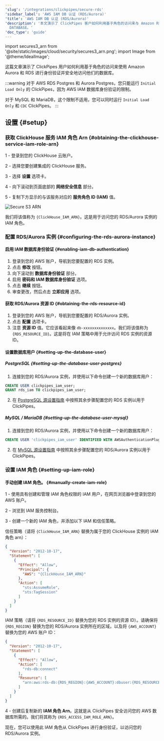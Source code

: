 ```yaml
---
'slug': '/integrations/clickpipes/secure-rds'
'sidebar_label': 'AWS IAM DB 认证 (RDS/Aurora)'
'title': 'AWS IAM DB 认证 (RDS/Aurora)'
'description': '本文演示了 ClickPipes 客户如何利用基于角色的访问来与 Amazon RDS/Aurora 进行身份验证，并安全访问他们的
  DATABASE。'
'doc_type': 'guide'
---
```


import secures3_arn from '@site/static/images/cloud/security/secures3_arn.png';
import Image from '@theme/IdealImage';

这篇文章演示了 ClickPipes 用户如何利用基于角色的访问来使用 Amazon Aurora 和 RDS 进行身份验证并安全地访问他们的数据库。

:::warning
对于 AWS RDS Postgres 和 Aurora Postgres，您只能运行 `Initial Load Only` 的 ClickPipes，因为 AWS IAM 数据库身份验证的限制。

对于 MySQL 和 MariaDB，这个限制不适用，您可以同时运行 `Initial Load Only` 和 `CDC` ClickPipes。
:::

## 设置 {#setup}

### 获取 ClickHouse 服务 IAM 角色 Arn {#obtaining-the-clickhouse-service-iam-role-arn}

1 - 登录到您的 ClickHouse 云账户。

2 - 选择您要创建集成的 ClickHouse 服务。

3 - 选择 **设置** 选项卡。

4 - 向下滚动到页面底部的 **网络安全信息** 部分。

5 - 复制下方显示的与该服务对应的 **服务角色 ID (IAM)** 值。

<Image img={secures3_arn} alt="Secure S3 ARN" size="lg" border/>

我们将该值称为 `{ClickHouse_IAM_ARN}`。这是用于访问您的 RDS/Aurora 实例的 IAM 角色。

### 配置 RDS/Aurora 实例 {#configuring-the-rds-aurora-instance}

#### 启用 IAM 数据库身份验证 {#enabling-iam-db-authentication}
1. 登录到您的 AWS 账户，导航到您要配置的 RDS 实例。
2. 点击 **修改** 按钮。
3. 向下滚动到 **数据库身份验证** 部分。
4. 启用 **密码和 IAM 数据库身份验证** 选项。
5. 点击 **继续** 按钮。
6. 审查更改，然后点击 **立即应用** 选项。

#### 获取 RDS/Aurora 资源 ID {#obtaining-the-rds-resource-id}

1. 登录到您的 AWS 账户，导航到您要配置的 RDS/Aurora 实例。
2. 点击 **配置** 选项卡。
3. 注意 **资源 ID** 值。它应该看起来像 `db-xxxxxxxxxxxxxx`。我们将该值称为 `{RDS_RESOURCE_ID}`。这是将在 IAM 策略中用于允许访问 RDS 实例的资源 ID。

#### 设置数据库用户 {#setting-up-the-database-user}

##### PostgreSQL {#setting-up-the-database-user-postgres}

1. 连接到您的 RDS/Aurora 实例，并使用以下命令创建一个新的数据库用户：
```sql
CREATE USER clickpipes_iam_user; 
GRANT rds_iam TO clickpipes_iam_user;
```
2. 在 [PostgreSQL 源设置指南](postgres/source/rds) 中按照其余步骤配置您的 RDS 实例以用于 ClickPipes。

##### MySQL / MariaDB {#setting-up-the-database-user-mysql}

1. 连接到您的 RDS/Aurora 实例，并使用以下命令创建一个新的数据库用户：
```sql
CREATE USER 'clickpipes_iam_user' IDENTIFIED WITH AWSAuthenticationPlugin AS 'RDS';
```
2. 在 [MySQL 源设置指南](mysql/source/rds) 中按照其余步骤配置您的 RDS/Aurora 实例以用于 ClickPipes。

### 设置 IAM 角色 {#setting-up-iam-role}

#### 手动创建 IAM 角色。 {#manually-create-iam-role}

1 - 使用具有创建和管理 IAM 角色权限的 IAM 用户，在网页浏览器中登录到您的 AWS 账户。

2 - 浏览到 IAM 服务控制台。

3 - 创建一个新的 IAM 角色，并添加以下 IAM 和信任策略。

信任策略（请将 `{ClickHouse_IAM_ARN}` 替换为属于您的 ClickHouse 实例的 IAM 角色 arn）：

```json
{
  "Version": "2012-10-17",
  "Statement": [
    {
      "Effect": "Allow",
      "Principal": {
        "AWS": "{ClickHouse_IAM_ARN}"
      },
      "Action": [
        "sts:AssumeRole",
        "sts:TagSession"
      ]
    }
  ]
}
```

IAM 策略（请将 `{RDS_RESOURCE_ID}` 替换为您的 RDS 实例的资源 ID）。请确保将 `{RDS_REGION}` 替换为您的 RDS/Aurora 实例所在的区域，以及将 `{AWS_ACCOUNT}` 替换为您的 AWS 账户 ID：

```json
{
  "Version": "2012-10-17",
  "Statement": [
    {
      "Effect": "Allow",
      "Action": [
        "rds-db:connect"
      ],
      "Resource": [
        "arn:aws:rds-db:{RDS_REGION}:{AWS_ACCOUNT}:dbuser:{RDS_RESOURCE_ID}/clickpipes_iam_user"
      ]
    }
  ]
}
```

4 - 创建后复制新的 **IAM 角色 Arn**。这就是从 ClickPipes 安全访问您的 AWS 数据库所需的。我们将其称为 `{RDS_ACCESS_IAM_ROLE_ARN}`。

现在，您可以使用此 IAM 角色从 ClickPipes 进行身份验证，以访问您的 RDS/Aurora 实例。
